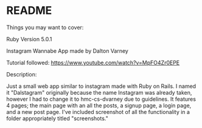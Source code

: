 # README

Things you may want to cover:

Ruby Version 5.0.1

Instagram Wannabe App made by Dalton Varney

Tutorial followed: https://www.youtube.com/watch?v=MpFO4Zr0EPE

Description:

Just a small web app similar to instagram made with Ruby on Rails. I named it "Dalstagram" originally because the name Instagram was already taken, however I had to change it to hmc-cs-dvarney due to guidelines. It features 4 pages; the main page with an all the posts, a signup page, a login page, and a new post page. I've included screenshot of all the functionality in a folder appropriately titled "screenshots."


